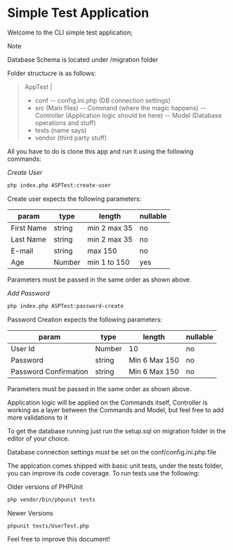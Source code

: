 # Simple Test Application

Welcome to the CLI simple test application;

>[!NOTE]
>Database Schema is located under /migration folder
>

Folder structucre is as follows:

> AppTest
> |
> - conf
> -- config.ini.php (DB connection settings)
> - src (Main files)
> -- Command (where the magic happens)
> -- Controller (Application logic should be here)
> -- Model (Database operations and stuff)
> - tests (name says)
> - vendor (third party stuff)

All you have to do is clone this app and run it using the following commands:

*Create User*
```sh
php index.php ASPTest:create-user 
```

Create user expects the following parameters:

|param|type|length|nullable|
|--|--|--|--|
|First Name|string| min 2 max 35|no
|Last Name|string|min 2 max 35|no
|E-mail|string|max 150|no
|Age|Number|min 1 to 150|yes

Parameters must be passed in the same order as shown above.

*Add Password*
```sh
php index.php ASPTest:password-create
```
Password Creation expects the following parameters:

|param|type|length|nullable|
|--|--|--|--|
|User Id| Number | 10 | no
|Password| string | Min 6 Max 150| no
|Password Confirmation| string | Min 6 Max 150| no

Parameters must be passed in the same order as shown above.

Application logic will be applied on the Commands itself, Controller is working as a layer between the Commands and Model, but feel free to add more validations to it

To get the database running just run the setup.sql on migration folder in the editor of your choice.

Database connection settings *must* be set on the conf/config.ini.php file

The applcation comes shipped with basic unit tests, under the tests folder, you can improve its code coverage. To run tests use the following:

Older versions of PHPUnit
```sh
php vendor/bin/phpunit tests
```

Newer Versions 
```sh
phpunit tests/UserTest.php
```

Feel free to improve this document!